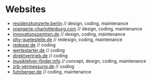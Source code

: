 # Websites 

- [residenzkonzerte.berlin](https://residenzkonzerte.berlin) // design, coding, maintenance
- [orangerie-charlottenburg.com](https://orangerie-charlottenburg.com) // design, coding, maintenance
- [innovationszentren.de](https://innovationszentren.de) // design, coding, maintenance
- [ghv-guetestelle.de](https://www.ghv-guetestelle.de) // redesign, coding, maintenance
- [redpear.de](https://redpear.de) // coding
- [wertestarter.de](https://wertestarter.de) // coding
- [direktvertrieb.de](https://directvertrieb.de) // coding
- [musiklehrer-finder.info](https://musiklehrer-finder.info) // concept, design, coding, maintenance
- [zrb-vermessung.de](https://zrb-vermessung.de) // coding
- [fuhrberger.de](https://fuhrberger.de) // coding, maintenance
